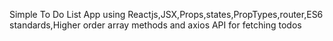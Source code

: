 Simple To Do List App using Reactjs,JSX,Props,states,PropTypes,router,ES6 standards,Higher order array methods and axios API for fetching todos
